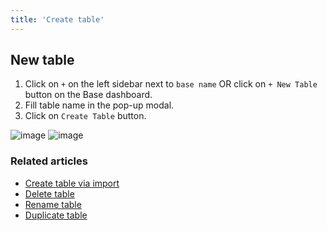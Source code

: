 ```yaml
---
title: 'Create table'
---
```



## New table

1. Click on `+` on the left sidebar next to `base name` OR click on `+ New Table` button on the Base dashboard.
2. Fill table name in the pop-up modal.
3. Click on `Create Table` button.

![image](/img/v2/create-table.png)
![image](/img/v2/create-table-2.png)


### Related articles
- [Create table via import](/tables/create-table-via-import)
- [Delete table](/tables/delete-table)
- [Rename table](/tables/actions-on-table#rename-table)
- [Duplicate table](/tables/actions-on-table#duplicate-table)




